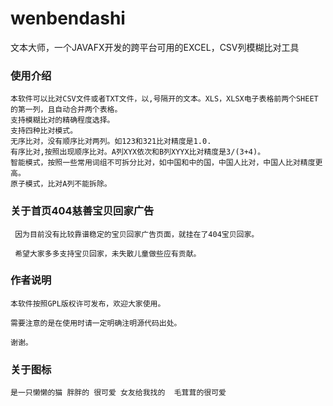 # wenbendashi
文本大师，一个JAVAFX开发的跨平台可用的EXCEL，CSV列模糊比对工具

### 使用介绍
    本软件可以比对CSV文件或者TXT文件，以,号隔开的文本。XLS，XLSX电子表格前两个SHEET的第一列，且自动合并两个表格。
    支持模糊比对的精确程度选择。
    支持四种比对模式。
    无序比对，没有顺序比对两列。如123和321比对精度是1.0.
    有序比对,按照出现顺序比对。A列XYX依次和B列XYYX比对精度是3/(3+4)。
    智能模式，按照一些常用词组不可拆分比对，如中国和中的国，中国人比对，中国人比对精度更高。
    原子模式，比对A列不能拆除。
    
### 关于首页404慈善宝贝回家广告

     因为目前没有比较靠谱稳定的宝贝回家广告页面，就挂在了404宝贝回家。
     
     希望大家多多支持宝贝回家，未失散儿童做些应有贡献。

### 作者说明
    
    本软件按照GPL版权许可发布，欢迎大家使用。
    
    需要注意的是在使用时请一定明确注明源代码出处。
    
    谢谢。
    
### 关于图标

    是一只懒懒的猫 胖胖的 很可爱 女友给我找的  毛茸茸的很可爱
